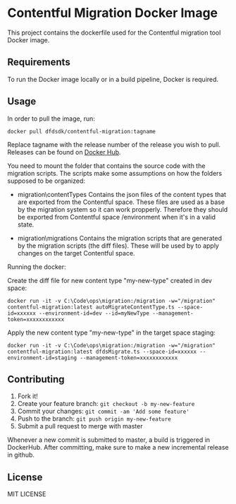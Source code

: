 # Contentful Migration Docker Image

This project contains the dockerfile used for the Contentful migration tool Docker image.

## Requirements

To run the Docker image locally or in a build pipeline, Docker is required.

## Usage

In order to pull the image, run:

```
docker pull dfdsdk/contentful-migration:tagname
```
Replace tagname with the release number of the release you wish to pull.
Releases can be found on [Docker Hub](https://hub.docker.com/r/dfdsdk/contentful-migration/tags).


You need to mount the folder that contains the source code with the migration scripts. 
The scripts make some assumptions on how the folders supposed to be organized:

* migration\contentTypes 
Contains the json files of the content types that are exported from the Contentful space. These files are used as a base by the migration system so it can work propperly. Therefore they should be exported from Contentful space /environment when it's in a valid state.

* migration\migrations
Contains the migration scripts that are generated by the migration scripts (the diff files). These will be used by to apply changes on the target Contentful space.

Running the docker:

Create the diff file for new content type "my-new-type" created in dev space:
```
docker run -it -v C:\Code\ops\migration:/migration -w="/migration" contentful-migration:latest autoMigrateContentType.ts --space-id=xxxxxx --environment-id=dev --id=myNewType --management-token=xxxxxxxxxxxx
```

Apply the new content type "my-new-type" in the target space staging:
```
docker run -it -v C:\Code\ops\migration:/migration -w="/migration" contentful-migration:latest dfdsMigrate.ts --space-id=xxxxxx --environment-id=staging --management-token=xxxxxxxxxxxx
```

## Contributing

1. Fork it!
2. Create your feature branch: `git checkout -b my-new-feature`
3. Commit your changes: `git commit -am 'Add some feature'`
4. Push to the branch: `git push origin my-new-feature`
5. Submit a pull request to merge with master

Whenever a new commit is submitted to master, a build is triggered in DockerHub.
After committing, make sure to make a new incremental release in github.

## License

MIT LICENSE
